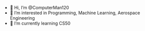 - 👋 Hi, I’m @ComputerMan120
- 👀 I’m interested in Programming, Machine Learning, Aerospace Engineering
- 🌱 I’m currently learning CS50

<!---
Hello. I am not taking Computer Science as my undergrad (I am a Mechanical Engineering student) nor skilled in the art of programming, but I am willing to learn 
a bit about these fields because I find them intriguing. 
--->
